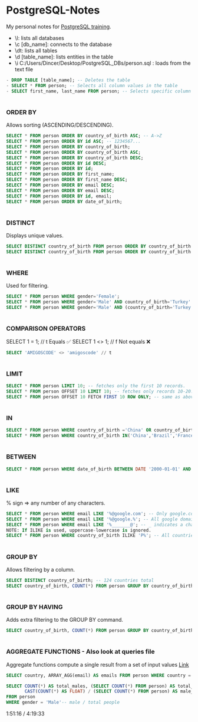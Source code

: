# PostgreSQL-Notes
My personal notes for [PostgreSQL training](https://www.youtube.com/watch?v=qw--VYLpxG4&t=275s&ab_channel=freeCodeCamp.org).

- \l: lists all databases
- \c [db_name]: connects to the database
- \dt: lists all tables
- \d [table_name]: lists entities in the table
- \i C:/Users/Dincer/Desktop/PostgreSQL_DBs/person.sql : loads from the text file
```sql
- DROP TABLE [table_name]; -- Deletes the table
- SELECT * FROM person; -- Selects all column values in the table
- SELECT first_name, last_name FROM person; -- Selects specific column values in the table
```

#
### ORDER BY
Allows sorting (ASCENDING/DESCENDING).

```sql
SELECT * FROM person ORDER BY country_of_birth ASC; -- A->Z
SELECT * FROM person ORDER BY id ASC; -- 1234567...
SELECT * FROM person ORDER BY country_of_birth;
SELECT * FROM person ORDER BY country_of_birth ASC;
SELECT * FROM person ORDER BY country_of_birth DESC;
SELECT * FROM person ORDER BY id DESC;
SELECT * FROM person ORDER BY id;
SELECT * FROM person ORDER BY first_name;
SELECT * FROM person ORDER BY first_name DESC;
SELECT * FROM person ORDER BY email DESC;
SELECT * FROM person ORDER BY email DESC;
SELECT * FROM person ORDER BY id, email;
SELECT * FROM person ORDER BY date_of_birth;
```

#
### DISTINCT
Displays unique values.

```sql
SELECT DISTINCT country_of_birth FROM person ORDER BY country_of_birth ASC;
SELECT DISTINCT country_of_birth FROM person ORDER BY country_of_birth DESC;
```

#
### WHERE
Used for filtering.
```sql
SELECT * FROM person WHERE gender='Female';
SELECT * FROM person WHERE gender='Male' AND country_of_birth='Turkey'
SELECT * FROM person WHERE gender='Male' AND (country_of_birth='Turkey' OR country_of_birth='USA') AND last_name = "Pete";
```

#
### COMPARISON OPERATORS
SELECT 1 = 1; // t Equals ✅
SELECT 1 <> 1; // f Not equals ❌
```sql
SELECT 'AMIGOSCODE' <> 'amigoscode' // t
```

#
### LIMIT
```sql
SELECT * FROM person LIMIT 10; -- fetches only the first 10 records.
SELECT * FROM person OFFSET 10 LIMIT 10; -- fetches only records 10-20.
SELECT * FROM person OFFSET 10 FETCH FIRST 10 ROW ONLY; -- same as above
```

#
### IN
```sql
SELECT * FROM person WHERE country_of_birth ='China' OR country_of_birth ='Brazil' OR country_of_birth ='France';
SELECT * FROM person WHERE country_of_birth IN('China','Brazil','France'); -- same as above

```

#
### BETWEEN
```sql
SELECT * FROM person WHERE date_of_birth BETWEEN DATE '2000-01-01' AND '2015-01-01';
```

#
### LIKE
% sign => any number of any characters.


```sql
SELECT * FROM person WHERE email LIKE '%@google.com'; -- Only google.com domain
SELECT * FROM person WHERE email LIKE '%@google.%'; -- All google domains
SELECT * FROM person WHERE email LIKE '%_______@'; -- _ indicates a character in each place (a-Z)
NOTE: If ILIKE is used, uppercase-lowercase is ignored.
SELECT * FROM person WHERE country_of_birth ILIKE 'P%'; -- All countries starting with P or p.
```

#
### GROUP BY
Allows filtering by a column.

```sql
SELECT DISTINCT country_of_birth; -- 124 countries total
SELECT country_of_birth, COUNT(*) FROM person GROUP BY country_of_birth ORDER BY country_of_birth; -- returns the number of people born in each country (total 2 columns: country name and number of people)
```

#
### GROUP BY HAVING
Adds extra filtering to the GROUP BY command.
```sql
SELECT country_of_birth, COUNT(*) FROM person GROUP BY country_of_birth HAVING COUNT(*) > 5 ORDER BY country_of_birth; -- returns the number of people born in each country (total 2 columns: country name and number of people)
```

#
### AGGREGATE FUNCTIONS - Also look at queries file
Aggregate functions compute a single result from a set of input values
[Link](https://www.postgresql.org/docs/9.5/functions-aggregate.html)
```sql
SELECT country, ARRAY_AGG(email) AS emails FROM person WHERE country ='Indonesia' GROUP BY country; -- RETURNS: Indonesia | {jpidgeley0@telegraph.co.uk, lhaggartyr2@google.nl, mspearingrj@arizona.edu, ..., aebirn@dion.ne.jp}

SELECT COUNT(*) AS total_males, (SELECT COUNT(*) FROM person) AS total_people,
       CAST(COUNT(*) AS FLOAT) / (SELECT COUNT(*) FROM person) AS male_ratio
FROM person
WHERE gender = 'Male'-- male / total people
```
1:51:16 / 4:19:33

